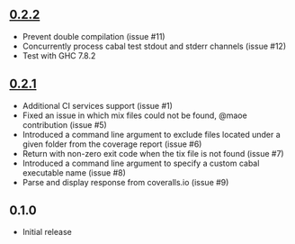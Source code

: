 [0.2.2](https://github.com/guillaume-nargeot/hpc-coveralls/issues?milestone=3&state=closed)
-----
* Prevent double compilation (issue #11)
* Concurrently process cabal test stdout and stderr channels (issue #12)
* Test with GHC 7.8.2

[0.2.1](https://github.com/guillaume-nargeot/hpc-coveralls/issues?milestone=2&state=closed)
-----
* Additional CI services support (issue #1)
* Fixed an issue in which mix files could not be found, @maoe contribution (issue #5)
* Introduced a command line argument to exclude files located under a given folder from the coverage report (issue #6)
* Return with non-zero exit code when the tix file is not found (issue #7)
* Introduced a command line argument to specify a custom cabal executable name (issue #8)
* Parse and display response from coveralls.io (issue #9)

0.1.0
-----
* Initial release
